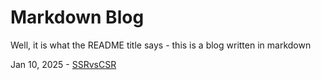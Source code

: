 # Markdown Blog

Well, it is what the README title says - this is a blog written in markdown

Jan 10, 2025 - [SSRvsCSR](/posts/CSRvsSSR.md)